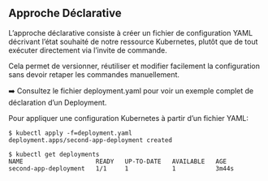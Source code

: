 ## Approche Déclarative

L’approche déclarative consiste à créer un fichier de configuration YAML décrivant l’état souhaité de notre ressource Kubernetes, plutôt que de tout exécuter directement via l’invite de commande.

Cela permet de versionner, réutiliser et modifier facilement la configuration sans devoir retaper les commandes manuellement.

➡️ Consultez le fichier deployment.yaml pour voir un exemple complet de déclaration d’un Deployment.

Pour appliquer une configuration Kubernetes à partir d’un fichier YAML:
```
$ kubectl apply -f=deployment.yaml
deployment.apps/second-app-deployment created
```

```
$ kubectl get deployments
NAME                    READY   UP-TO-DATE   AVAILABLE   AGE
second-app-deployment   1/1     1            1           3m44s
```
